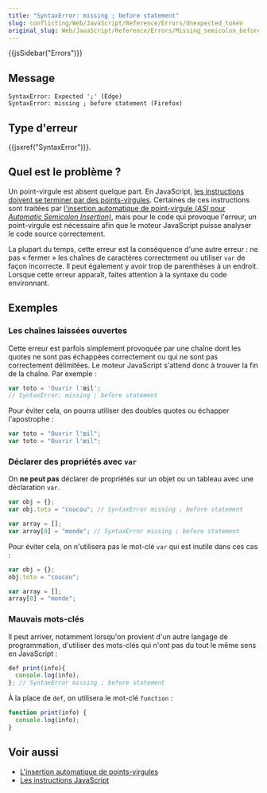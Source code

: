 ```yaml
---
title: "SyntaxError: missing ; before statement"
slug: conflicting/Web/JavaScript/Reference/Errors/Unexpected_token
original_slug: Web/JavaScript/Reference/Errors/Missing_semicolon_before_statement
---
```


{{jsSidebar("Errors")}}

## Message

```
SyntaxError: Expected ';' (Edge)
SyntaxError: missing ; before statement (Firefox)
```

## Type d'erreur

{{jsxref("SyntaxError")}}.

## Quel est le problème ?

Un point-virgule est absent quelque part. En JavaScript, [les instructions doivent se terminer par des points-virgules](/fr/docs/Web/JavaScript/Reference/Instructions). Certaines de ces instructions sont traitées par [l'insertion automatique de point-virgule (_ASI_ pour _Automatic Semicolon Insertion)_](/fr/docs/Web/JavaScript/Reference/Grammaire_lexicale#Insertion_automatique_de_points-virgules), mais pour le code qui provoque l'erreur, un point-virgule est nécessaire afin que le moteur JavaScript puisse analyser le code source correctement.

La plupart du temps, cette erreur est la conséquence d'une autre erreur : ne pas « fermer » les chaînes de caractères correctement ou utiliser `var` de façon incorrecte. Il peut également y avoir trop de parenthèses à un endroit. Lorsque cette erreur apparaît, faites attention à la syntaxe du code environnant.

## Exemples

### Les chaînes laissées ouvertes

Cette erreur est parfois simplement provoquée par une chaîne dont les quotes ne sont pas échappées correctement ou qui ne sont pas correctement délimitées. Le moteur JavaScript s'attend donc à trouver la fin de la chaîne. Par exemple :

```js example-bad
var toto = 'Ouvrir l'œil';
// SyntaxError: missing ; before statement
```

Pour éviter cela, on pourra utiliser des doubles quotes ou échapper l'apostrophe :

```js example-good
var toto = "Ouvrir l'œil";
var toto = "Ouvrir l'œil";
```

### Déclarer des propriétés avec `var`

On **ne peut pas** déclarer de propriétés sur un objet ou un tableau avec une déclaration `var`.

```js example-bad
var obj = {};
var obj.toto = "coucou"; // SyntaxError missing ; before statement

var array = [];
var array[0] = "monde"; // SyntaxError missing ; before statement
```

Pour éviter cela, on n'utilisera pas le mot-clé `var` qui est inutile dans ces cas :

```js example-good
var obj = {};
obj.toto = "coucou";

var array = [];
array[0] = "monde";
```

### Mauvais mots-clés

Il peut arriver, notamment lorsqu'on provient d'un autre langage de programmation, d'utiliser des mots-clés qui n'ont pas du tout le même sens en JavaScript :

```js example-bad
def print(info){
  console.log(info);
}; // SyntaxError missing ; before statement
```

À la place de `def`, on utilisera le mot-clé `function` :

```js example-good
function print(info) {
  console.log(info);
}
```

## Voir aussi

- [L'insertion automatique de points-virgules](/fr/docs/Web/JavaScript/Reference/Grammaire_lexicale#Insertion_automatique_de_points-virgules)
- [Les instructions JavaScript](/fr/docs/Web/JavaScript/Reference/Instructions)
